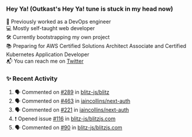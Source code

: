 ### Hey Ya! (Outkast's Hey Ya! tune is stuck in my head now)

💼 Previously worked as a DevOps engineer  
💻 Mostly self-taught web developer  
🛠️ Currently bootstrapping my own project  
📚 Preparing for AWS Certified Solutions Architect Associate and Certified Kubernetes Application Developer  
📬 You can reach me on [Twitter](https://twitter.com/LoriKarikari)  

### ✨ Recent Activity

<!--START_SECTION:activity-->
1. 🗣 Commented on [#289](https://github.com//blitz-js/blitz/issues/289) in [blitz-js/blitz](https://github.com//blitz-js/blitz)
2. 🗣 Commented on [#463](https://github.com//iaincollins/next-auth/issues/463) in [iaincollins/next-auth](https://github.com//iaincollins/next-auth)
3. 🗣 Commented on [#221](https://github.com//iaincollins/next-auth/issues/221) in [iaincollins/next-auth](https://github.com//iaincollins/next-auth)
4. ❗️ Opened issue [#116](https://github.com//blitz-js/blitzjs.com/issues/116) in [blitz-js/blitzjs.com](https://github.com//blitz-js/blitzjs.com)
5. 🗣 Commented on [#90](https://github.com//blitz-js/blitzjs.com/issues/90) in [blitz-js/blitzjs.com](https://github.com//blitz-js/blitzjs.com)
<!--END_SECTION:activity-->
